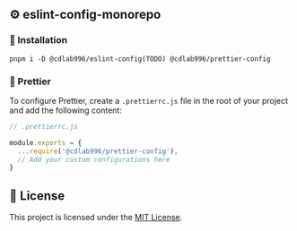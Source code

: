 ## ⚙️ eslint-config-monorepo

### 🔧 Installation

```shell
pnpm i -D @cdlab996/eslint-config(TODO) @cdlab996/prettier-config
```

<!-- ### ESLint

TODO -->

### 🎨 Prettier

To configure Prettier, create a `.prettierrc.js` file in the root of your project and add the following content:

```javascript
// .prettierrc.js

module.exports = {
  ...require('@cdlab996/prettier-config'),
  // Add your custom configurations here
}
```

<!-- ## ⚙️ IDE Settings

### Visual Studio Code

To enable automatic code formatting with ESLint in Visual Studio Code, add the following settings to your workspace or user settings:

```json
{
  "editor.codeActionsOnSave": {
    "source.fixAll.eslint": true
  }
}
``` -->

## 📜 License

This project is licensed under the [MIT License](./LICENSE).
